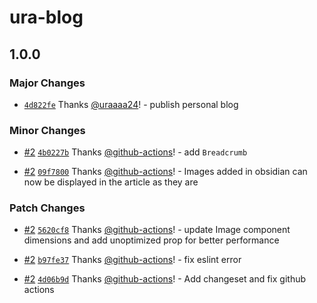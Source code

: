 # ura-blog

## 1.0.0

### Major Changes

- [`4d822fe`](https://github.com/uraaaa24/ura-blog/commit/4d822fe1d73a7ceb12a6d050d1945151b90be895) Thanks [@uraaaa24](https://github.com/uraaaa24)! - publish personal blog

### Minor Changes

- [#2](https://github.com/uraaaa24/ura-blog/pull/2) [`4b0227b`](https://github.com/uraaaa24/ura-blog/commit/4b0227baaa2628b639feeae9d43ddecc77607034) Thanks [@github-actions](https://github.com/apps/github-actions)! - add `Breadcrumb`

- [#2](https://github.com/uraaaa24/ura-blog/pull/2) [`09f7800`](https://github.com/uraaaa24/ura-blog/commit/09f7800640cb4dd53fcdc414b87ff9e745ff6665) Thanks [@github-actions](https://github.com/apps/github-actions)! - Images added in obsidian can now be displayed in the article as they are

### Patch Changes

- [#2](https://github.com/uraaaa24/ura-blog/pull/2) [`5620cf8`](https://github.com/uraaaa24/ura-blog/commit/5620cf82ae7dd2009e6f9dbf1bdb4fedf80509ce) Thanks [@github-actions](https://github.com/apps/github-actions)! - update Image component dimensions and add unoptimized prop for better performance

- [#2](https://github.com/uraaaa24/ura-blog/pull/2) [`b97fe37`](https://github.com/uraaaa24/ura-blog/commit/b97fe372cebb299bf3e70d57a1f86f0781740205) Thanks [@github-actions](https://github.com/apps/github-actions)! - fix eslint error

- [#2](https://github.com/uraaaa24/ura-blog/pull/2) [`4d06b9d`](https://github.com/uraaaa24/ura-blog/commit/4d06b9d288c184e8cd1dee80f7969147ee1603f0) Thanks [@github-actions](https://github.com/apps/github-actions)! - Add changeset and fix github actions
